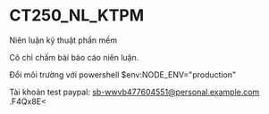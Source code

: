 # CT250_NL_KTPM
Niên luận kỹ thuật phần mềm 

Cô chỉ chấm bài báo cáo niên luận.

Đổi môi trường với powershell
$env:NODE_ENV="production"

Tài khoản test paypal:
sb-wwvb477604551@personal.example.com
.F4Qx8E<
